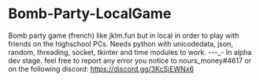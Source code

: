 # Bomb-Party-LocalGame
Bomb party game (french) like jklm.fun but in local in order to play with friends on the highschool PCs.
Needs python with unicodedata, json, random, threading, socket, tkinter and time modules to work.
-_-_-_-
In alpha dev stage.
feel free to report any error you notice to nours_money#4617 or on the following discord: https://discord.gg/3KcSjEWNx6